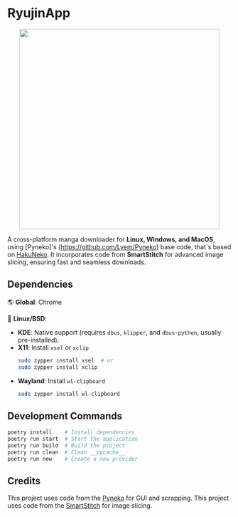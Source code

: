 # RyujinApp  
<div align="center">
  <a href="https://github.com/Ryujin-K/RyujinApp">
    <img width="450" src="https://i.imgur.com/RWMFT6o.png" />
  </a>
</div>

A cross-platform manga downloader for **Linux, Windows, and MacOS**, using [Pyneko]'s (https://github.com/Lyem/Pyneko) base code, that´s  based on [HakuNeko](https://github.com/manga-download/hakuneko). It incorporates code from **SmartStitch** for advanced image slicing, ensuring fast and seamless downloads.

## Dependencies  

🌎 **Global**: Chrome  

🐧 **Linux/BSD**:  
  - **KDE**: Native support (requires `dbus`, `klipper`, and `dbus-python`, usually pre-installed).  
  - **X11**: Install `xsel` or `xclip`  
    ```bash
    sudo zypper install xsel  # or  
    sudo zypper install xclip  
    ```  
  - **Wayland**: Install `wl-clipboard`  
    ```bash
    sudo zypper install wl-clipboard  
    ```

## Development Commands
 
```bash
poetry install    # Install dependencies  
poetry run start  # Start the application  
poetry run build  # Build the project  
poetry run clean  # Clean __pycache__  
poetry run new    # Create a new provider  
```

## Credits

This project uses code from the [Pyneko](https://github.com/MechTechnology/SmartStitch) for GUI and scrapping.
This project uses code from the [SmartStitch](https://github.com/MechTechnology/SmartStitch) for image slicing.
